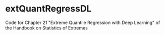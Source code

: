 # extQuantRegressDL
 Code for Chapter 21 "Extreme Quantile Regression with Deep Learning" of the Handbook on Statistics of Extremes 
